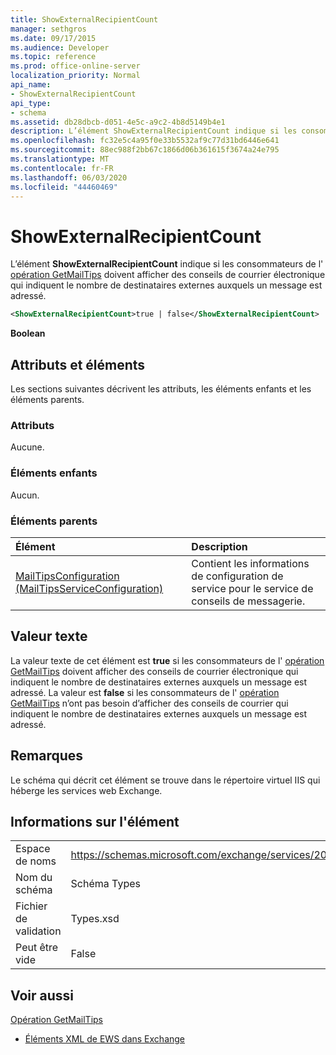 ```yaml
---
title: ShowExternalRecipientCount
manager: sethgros
ms.date: 09/17/2015
ms.audience: Developer
ms.topic: reference
ms.prod: office-online-server
localization_priority: Normal
api_name:
- ShowExternalRecipientCount
api_type:
- schema
ms.assetid: db28dbcb-d051-4e5c-a9c2-4b8d5149b4e1
description: L’élément ShowExternalRecipientCount indique si les consommateurs de l’opération GetMailTips doivent afficher des conseils de courrier électronique qui indiquent le nombre de destinataires externes auxquels un message est adressé.
ms.openlocfilehash: fc32e5c4a95f0e33b5532af9c77d31bd6446e641
ms.sourcegitcommit: 88ec988f2bb67c1866d06b361615f3674a24e795
ms.translationtype: MT
ms.contentlocale: fr-FR
ms.lasthandoff: 06/03/2020
ms.locfileid: "44460469"
---
```

# <a name="showexternalrecipientcount"></a>ShowExternalRecipientCount

L’élément **ShowExternalRecipientCount** indique si les consommateurs de l' [opération GetMailTips](getmailtips-operation.md) doivent afficher des conseils de courrier électronique qui indiquent le nombre de destinataires externes auxquels un message est adressé. 
  
```XML
<ShowExternalRecipientCount>true | false</ShowExternalRecipientCount>
```

 **Boolean**
## <a name="attributes-and-elements"></a>Attributs et éléments

Les sections suivantes décrivent les attributs, les éléments enfants et les éléments parents.
  
### <a name="attributes"></a>Attributs

Aucune.
  
### <a name="child-elements"></a>Éléments enfants

Aucun.
  
### <a name="parent-elements"></a>Éléments parents

|**Élément**|**Description**|
|:-----|:-----|
|[MailTipsConfiguration (MailTipsServiceConfiguration)](mailtipsconfiguration-mailtipsserviceconfiguration.md) <br/> |Contient les informations de configuration de service pour le service de conseils de messagerie.  <br/> |
   
## <a name="text-value"></a>Valeur texte

La valeur texte de cet élément est **true** si les consommateurs de l' [opération GetMailTips](getmailtips-operation.md) doivent afficher des conseils de courrier électronique qui indiquent le nombre de destinataires externes auxquels un message est adressé. La valeur est **false** si les consommateurs de l' [opération GetMailTips](getmailtips-operation.md) n’ont pas besoin d’afficher des conseils de courrier qui indiquent le nombre de destinataires externes auxquels un message est adressé. 
  
## <a name="remarks"></a>Remarques

Le schéma qui décrit cet élément se trouve dans le répertoire virtuel IIS qui héberge les services web Exchange.
  
## <a name="element-information"></a>Informations sur l'élément

|||
|:-----|:-----|
|Espace de noms  <br/> |https://schemas.microsoft.com/exchange/services/2006/types  <br/> |
|Nom du schéma  <br/> |Schéma Types  <br/> |
|Fichier de validation  <br/> |Types.xsd  <br/> |
|Peut être vide  <br/> |False  <br/> |
   
## <a name="see-also"></a>Voir aussi



[Opération GetMailTips](getmailtips-operation.md)


- [Éléments XML de EWS dans Exchange](ews-xml-elements-in-exchange.md)

